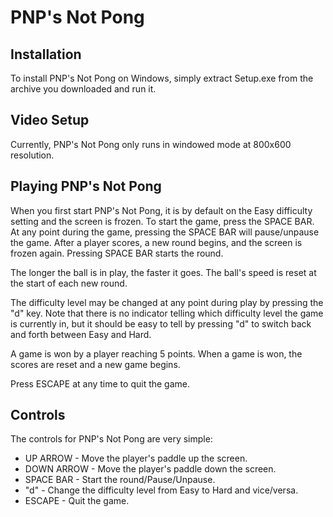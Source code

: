 PNP's Not Pong
==============

Installation
------------
To install PNP's Not Pong on Windows, simply extract Setup.exe from
the archive you downloaded and run it.

Video Setup
-----------
Currently, PNP's Not Pong only runs in windowed mode at 800x600 resolution.

Playing PNP's Not Pong
----------------------
When you first start PNP's Not Pong, it is by default on the Easy
difficulty setting and the screen is frozen.  To start the game,
press the SPACE BAR.  At any point during the game, pressing the
SPACE BAR will pause/unpause the game.  After a player scores, a new
round begins, and the screen is frozen again.  Pressing SPACE BAR
starts the round.

The longer the ball is in play, the faster it goes.  The ball's speed
is reset at the start of each new round.

The difficulty level may be changed at any point during play by
pressing the "d" key.  Note that there is no indicator telling which
difficulty level the game is currently in, but it should be easy to
tell by pressing "d" to switch back and forth between Easy and Hard.

A game is won by a player reaching 5 points.  When a game is won, the
scores are reset and a new game begins.

Press ESCAPE at any time to quit the game.

Controls
--------
The controls for PNP's Not Pong are very simple:
* UP ARROW   - Move the player's paddle up the screen.
* DOWN ARROW - Move the player's paddle down the screen.
* SPACE BAR  - Start the round/Pause/Unpause.
* "d"        - Change the difficulty level from Easy to Hard and vice/versa.
* ESCAPE     - Quit the game.

